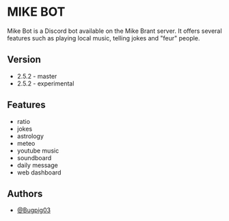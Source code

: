 
# MIKE BOT

Mike Bot is a Discord bot available on the Mike Brant server. It offers several features such as playing local music, telling jokes and "feur" people.




## Version
- 2.5.2 - master
- 2.5.2 - experimental

## Features

- ratio
- jokes
- astrology 
- meteo
- youtube music
- soundboard
- daily message
- web dashboard


## Authors

- [@Bugpig03](https://www.github.com/Bugpig03)

